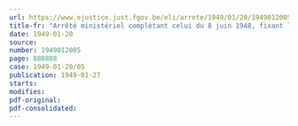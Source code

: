 ```yaml
---
url: https://www.ejustice.just.fgov.be/eli/arrete/1949/01/20/1949012005/justel
title-fr: "Arrêté ministériel complétant celui du 8 juin 1948, fixant la rétribution due à l'Office national des débouchés agricoles et horticoles, pour frais de contrôle à l'exportation, à l'importation et à la conservation des oeufs"
date: 1949-01-20
source:
number: 1949012005
page: 888888
case: 1949-01-20/05
publication: 1949-01-27
starts:
modifies:
pdf-original:
pdf-consolidated:
---
```


